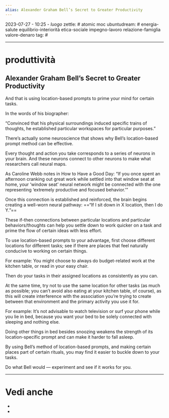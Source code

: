 ```yaml
---
alias: Alexander Graham Bell’s Secret to Greater Productivity
---
```

2023-07-27 - 10:25 - *luogo*
zettle: # atomic moc
ubuntudream: # energia-salute equilibrio-interiorità etica-sociale impegno-lavoro relazione-famiglia valore-denaro 
tag: #

---
# produttività


## Alexander Graham Bell’s Secret to Greater Productivity

And that is using location-based prompts to prime your mind for certain tasks.

In the words of his biographer:

“Convinced that his physical surroundings induced specific trains of thoughts, he established particular workspaces for particular purposes.”

There’s actually some neuroscience that shows why Bell’s location-based prompt method can be effective.

Every thought and action you take corresponds to a series of neurons in your brain. And these neurons connect to other neurons to make what researchers call neural maps.

As Caroline Webb notes in How to Have a Good Day:
“If you once spent an afternoon cranking out great work while settled into that window seat at home, your ‘window seat’ neural network might be connected with the one representing ‘extremely productive and focused behavior.'”

Once this connection is established and reinforced, the brain begins creating a well-worn neural pathway:
==“If I sit down in X location, then I do Y.”==

These if-then connections between particular locations and particular behaviors/thoughts can help you settle down to work quicker on a task and prime the flow of certain ideas with less effort.

To use location-based prompts to your advantage, first choose different locations for different tasks; see if there are places that feel naturally conducive to working on certain things.

For example:
You might choose to always do budget-related work at the kitchen table, or read in your easy chair.

Then do your tasks in their assigned locations as consistently as you can.

At the same time, try not to use the same location for other tasks (as much as possible; you can’t avoid also eating at your kitchen table, of course), as this will create interference with the association you’re trying to create between that environment and the primary activity you use it for.

For example:
It’s not advisable to watch television or surf your phone while you lie in bed, because you want your bed to be solely connected with sleeping and nothing else.

Doing other things in bed besides snoozing weakens the strength of its location-specific prompt and can make it harder to fall asleep.

By using Bell’s method of location-based prompts, and making certain places part of certain rituals, you may find it easier to buckle down to your tasks.

Do what Bell would — experiment and see if it works for you.


---
# Vedi anche
- 
- 